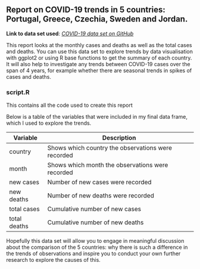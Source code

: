 ## Report on COVID-19 trends in 5 countries: Portugal, Greece, Czechia, Sweden and Jordan. 

**Link to data set used**: [*COVID-19 data set on
GitHub*](https://github.com/owid/covid-19-data/blob/master/public/data/cases_deaths/full_data.csv)

This report looks at the monthly cases and deaths as well as the total
cases and deaths. You can use this data set to explore trends by data
visualisation with ggplot2 or using R base functions to get the summary
of each country. It will also help to investigate any trends between
COVID-19 cases over the span of 4 years, for example whether there are
seasonal trends in spikes of cases and deaths.

### script.R

This contains all the code used to create this report

Below is a table of the variables that were included in my final data
frame, which I used to explore the trends.

| Variable     | Description                                        |
|--------------|----------------------------------------------------|
| country      | Shows which country the observations were recorded |
| month        | Shows which month the observations were recorded   |
| new cases    | Number of new cases were recorded                  |
| new deaths   | Number of new deaths were recorded                 |
| total cases  | Cumulative number of new cases                     |
| total deaths | Cumulative number of new deaths                    |

Hopefully this data set will allow you to engage in meaningful
discussion about the comparison of the 5 countries: why there is such a
difference in the trends of observations and inspire you to conduct your
own further research to explore the causes of this.
